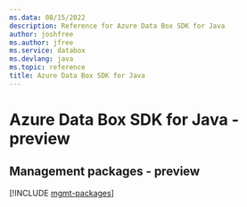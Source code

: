 ```yaml
---
ms.data: 08/15/2022
description: Reference for Azure Data Box SDK for Java
author: joshfree
ms.author: jfree
ms.service: databox
ms.devlang: java
ms.topic: reference
title: Azure Data Box SDK for Java
---
```

# Azure Data Box SDK for Java - preview

## Management packages - preview
[!INCLUDE [mgmt-packages](data-box-mgmt-index.md)]